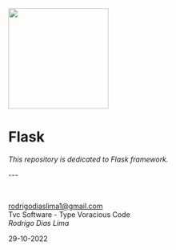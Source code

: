 <img src="https://upload.wikimedia.org/wikipedia/commons/thumb/3/3c/Flask_logo.svg/1200px-Flask_logo.svg.png" width="200">
<h1>Flask</h1>

<p><em>
  This repository is dedicated to Flask framework.
</em></p>
<p>---</p>
<br>

rodrigodiaslima1@gmail.com<br>
Tvc Software - Type Voracious Code<br>
<em>Rodrigo Dias Lima</em><br>

29-10-2022

